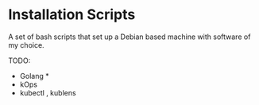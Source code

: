# Installation Scripts
A set of bash scripts that set up a Debian based machine with software of my choice.

TODO:
* Golang *
* kOps 
* kubectl , kublens
